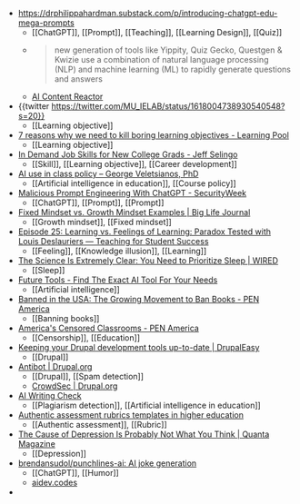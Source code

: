 - https://drphilippahardman.substack.com/p/introducing-chatgpt-edu-mega-prompts
	- [[ChatGPT]], [[Prompt]], [[Teaching]], [[Learning Design]], [[Quiz]]
	- >new generation of tools like Yippity, Quiz Gecko, Questgen & Kwizie use a combination of natural language processing (NLP) and machine learning (ML) to rapidly generate questions and answers
	- [AI Content Reactor](https://aicontentreactor.com/)
- {{twitter https://twitter.com/MU_IELAB/status/1618004738930540548?s=20}}
	- [[Learning objective]]
- [7 reasons why we need to kill boring learning objectives - Learning Pool](https://learningpool.com/7-reasons-why-we-need-to-kill-boring-learning-objectives/)
	- [[Learning objective]]
- [In Demand Job Skills for New College Grads - Jeff Selingo](https://jeffselingo.com/resources/in-demand-job-skills-for-new-college-grads/)
	- [[Skill]], [[Learning objective]], [[Career development]]
- [AI use in class policy – George Veletsianos, PhD](https://www.veletsianos.com/2023/01/12/ai-use-in-class-policy/?utm_source=rss&utm_medium=rss&utm_campaign=ai-use-in-class-policy)
	- [[Artificial intelligence in education]], [[Course policy]]
- [Malicious Prompt Engineering With ChatGPT - SecurityWeek](https://www.securityweek.com/malicious-prompt-engineering-with-chatgpt/)
	- [[ChatGPT]], [[Prompt]], [[Prompt]]
- [Fixed Mindset vs. Growth Mindset Examples | Big Life Journal](https://biglifejournal.com/blogs/blog/fixed-mindset-vs-growth-mindset-examples)
	- [[Growth mindset]], [[Fixed mindset]]
- [Episode 25: Learning vs. Feelings of Learning: Paradox Tested with Louis Deslauriers — Teaching for Student Success](https://www.teachingforstudentsuccess.org/episodes/deslauriers)
	- [[Feeling]], [[Knowledge illusion]], [[Learning]]
- [The Science Is Extremely Clear: You Need to Prioritize Sleep | WIRED](https://www.wired.com/story/the-science-is-extremely-clear-you-need-to-prioritize-sleep/)
	- [[Sleep]]
- [Future Tools - Find The Exact AI Tool For Your Needs](https://www.futuretools.io/)
	- [[Artificial intelligence]]
- [Banned in the USA: The Growing Movement to Ban Books - PEN America](https://pen.org/report/banned-usa-growing-movement-to-censor-books-in-schools/)
	- [[Banning books]]
- [America's Censored Classrooms - PEN America](https://pen.org/report/americas-censored-classrooms/)
	- [[Censorship]], [[Education]]
- [Keeping your Drupal development tools up-to-date | DrupalEasy](https://www.drupaleasy.com/blogs/ultimike/2022/12/keeping-your-drupal-development-tools-date)
	- [[Drupal]]
- [Antibot | Drupal.org](https://www.drupal.org/project/antibot)
	- [[Drupal]], [[Spam detection]]
	- [CrowdSec | Drupal.org](https://www.drupal.org/project/crowdsec)
- [AI Writing Check](https://aiwritingcheck.org/)
	- [[Plagiarism detection]], [[Artificial intelligence in education]]
- [Authentic assessment rubrics templates in higher education](https://feedbackfruits.com/ebook/assessment-rubrics-in-higher-education-a-collection-of-templates)
	- [[Authentic assessment]], [[Rubric]]
- [The Cause of Depression Is Probably Not What You Think | Quanta Magazine](https://www.quantamagazine.org/the-cause-of-depression-is-probably-not-what-you-think-20230126/)
	- [[Depression]]
- [brendansudol/punchlines-ai: AI joke generation](https://github.com/brendansudol/punchlines-ai)
	- [[ChatGPT]], [[Humor]]
	- [aidev.codes](https://aidev.codes/u/runvnc/jokey/edit)
-
